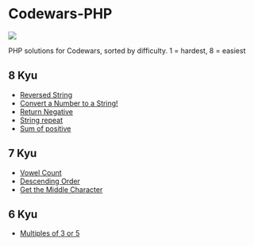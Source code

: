 # Codewars-PHP
<img src="https://www.codewars.com/users/w3bdesign/badges/large">

 PHP solutions for Codewars, sorted by difficulty. 1 = hardest, 8 = easiest
 
 ## 8 Kyu
 - <a href="https://www.codewars.com/kata/57eae20f5500ad98e50002c5">Reversed String</a>
 - <a href="https://www.codewars.com/kata/5265326f5fda8eb1160004c8">Convert a Number to a String!</a>
 - <a href="https://www.codewars.com/kata/55685cd7ad70877c23000102">Return Negative</a>
 - <a href="https://www.codewars.com/kata/57a0e5c372292dd76d000d7e">String repeat</a>
 - <a href="https://www.codewars.com/kata/5715eaedb436cf5606000381">Sum of positive</a>
 
 ## 7 Kyu
 - <a href="https://www.codewars.com/kata/54ff3102c1bad923760001f3">Vowel Count</a>
 - <a href="https://www.codewars.com/kata/5467e4d82edf8bbf40000155">Descending Order</a>
 - <a href="https://www.codewars.com/kata/56747fd5cb988479af000028/">Get the Middle Character</a>
 
 ## 6 Kyu
 - <a href="https://www.codewars.com/kata/514b92a657cdc65150000006">Multiples of 3 or 5</a>
